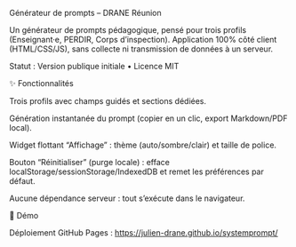 Générateur de prompts – DRANE Réunion

Un générateur de prompts pédagogique, pensé pour trois profils (Enseignant·e, PERDIR, Corps d’inspection).
Application 100% côté client (HTML/CSS/JS), sans collecte ni transmission de données à un serveur.

Statut : Version publique initiale • Licence MIT

✨ Fonctionnalités

Trois profils avec champs guidés et sections dédiées.

Génération instantanée du prompt (copier en un clic, export Markdown/PDF local).

Widget flottant “Affichage” : thème (auto/sombre/clair) et taille de police.

Bouton “Réinitialiser” (purge locale) : efface localStorage/sessionStorage/IndexedDB et remet les préférences par défaut.

Aucune dépendance serveur : tout s’exécute dans le navigateur.

🚀 Démo

Déploiement GitHub Pages : https://julien-drane.github.io/systemprompt/